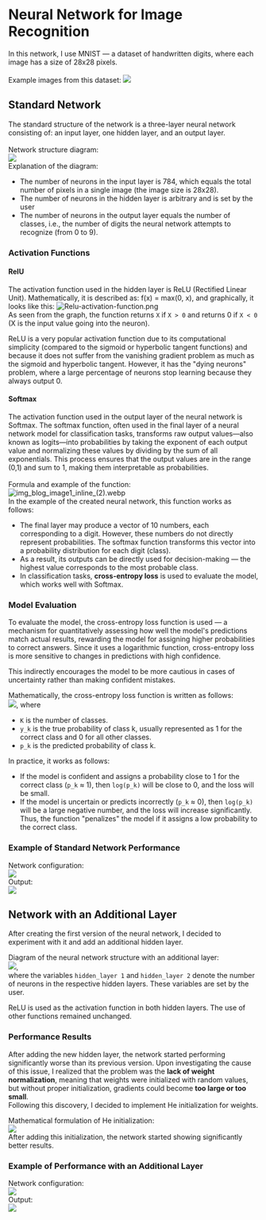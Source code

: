 # Neural Network for Image Recognition
In this network, I use MNIST — a dataset of handwritten digits, where each image has a size of 28x28 pixels.<br>\
Example images from this dataset:
<img src = "README_images/Pasted image 20250315134509.png">
## Standard Network
The standard structure of the network is a three-layer neural network consisting of: an input layer, one hidden layer, and an output layer.<br>\
Network structure diagram:\
<img src = "README_images/Схема нейронної мережі.png"><br>
Explanation of the diagram:
- The number of neurons in the input layer is 784, which equals the total number of pixels in a single image (the image size is 28x28).
- The number of neurons in the hidden layer is arbitrary and is set by the user
- The number of neurons in the output layer equals the number of classes, i.e., the number of digits the neural network attempts to recognize (from 0 to 9).
### Activation Functions
#### RelU
The activation function used in the hidden layer is ReLU (Rectified Linear Unit). Mathematically, it is described as: f(x) = max(0, x), and graphically, it looks like this:
![Relu-activation-function.png](README_images/Relu-activation-function.png)<br>
As seen from the graph, the function returns `X` if `X > 0` and returns 0 if `X < 0` (X is the input value going into the neuron).

ReLU is a very popular activation function due to its computational simplicity (compared to the sigmoid or hyperbolic tangent functions) and because it does not suffer from the vanishing gradient problem as much as the sigmoid and hyperbolic tangent. However, it has the "dying neurons" problem, where a large percentage of neurons stop learning because they always output 0.

#### Softmax
The activation function used in the output layer of the neural network is Softmax.
The softmax function, often used in the final layer of a neural network model for classification tasks, transforms raw output values—also known as logits—into probabilities by taking the exponent of each output value and normalizing these values by dividing by the sum of all exponentials. This process ensures that the output values are in the range (0,1) and sum to 1, making them interpretable as probabilities.<br>\
Formula and example of the function:\
![img_blog_image1_inline_(2).webp](README_images/img_blog_image1_inline_(2).webp)\
In the example of the created neural network, this function works as follows:
- The final layer may produce a vector of 10 numbers, each corresponding to a digit. However, these numbers do not directly represent probabilities. The softmax function transforms this vector into a probability distribution for each digit (class).
- As a result, its outputs can be directly used for decision-making — the highest value corresponds to the most probable class.
- In classification tasks, **cross-entropy loss** is used to evaluate the model, which works well with Softmax.

### Model Evaluation
To evaluate the model, the cross-entropy loss function is used — a mechanism for quantitatively assessing how well the model's predictions match actual results, rewarding the model for assigning higher probabilities to correct answers. Since it uses a logarithmic function, cross-entropy loss is more sensitive to changes in predictions with high confidence.

This indirectly encourages the model to be more cautious in cases of uncertainty rather than making confident mistakes.

Mathematically, the cross-entropy loss function is written as follows:\
<img src="README_images/Pasted image 20250315205747.png">\, where
- `K` is the number of classes.
- `y_k` is the true probability of class k, usually represented as 1 for the correct class and 0 for all other classes.
- `p_k` is the predicted probability of class k.

In practice, it works as follows:
- If the model is confident and assigns a probability close to 1 for the correct class (`p_k` ≈ 1), then `log(p_k)` will be close to 0, and the loss will be small.
- If the model is uncertain or predicts incorrectly (`p_k` ≈ 0), then `log(p_k)` will be a large negative number, and the loss will increase significantly. Thus, the function "penalizes" the model if it assigns a low probability to the correct class.

### Example of Standard Network Performance

Network configuration:\
<img src="README_images/Pasted image 20250316113400.png">\
Output:\
<img src = "README_images/Pasted image 20250316113428.png">

## Network with an Additional Layer
After creating the first version of the neural network, I decided to experiment with it and add an additional hidden layer.

Diagram of the neural network structure with an additional layer:\
<img src="README_images/Схема нейронної мережі_додатковий шар.png">,<br> 
where the variables `hidden_layer 1` and `hidden_layer 2` denote the number of neurons in the respective hidden layers. These variables are set by the user.

ReLU is used as the activation function in both hidden layers. The use of other functions remained unchanged.

### Performance Results
After adding the new hidden layer, the network started performing significantly worse than its previous version. Upon investigating the cause of this issue, I realized that the problem was the **lack of weight normalization**, meaning that weights were initialized with random values, but without proper initialization, gradients could become **too large or too small**.\
Following this discovery, I decided to implement He initialization for weights.

Mathematical formulation of He initialization:\
<img src="README_images/Pasted image 20250316112755.png">\
After adding this initialization, the network started showing significantly better results.
### Example of Performance with an Additional Layer
Network configuration:\
<img src="README_images/Pasted image 20250316113520.png">\
Output:\
<img src="README_images/Pasted image 20250316113636.png">
